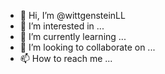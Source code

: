 - 👋 Hi, I’m @wittgensteinLL
- 👀 I’m interested in ...
- 🌱 I’m currently learning ...
- 💞️ I’m looking to collaborate on ...
- 📫 How to reach me ...

<!---
wittgensteinLL/wittgensteinLL is a ✨ special ✨ repository because its `README.md` (this file) appears on your GitHub profile.
You can click the Preview link to take a look at your changes.
--->
